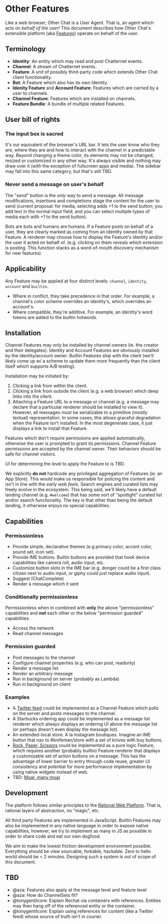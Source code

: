 # Other Features

Like a web browser, Other Chat is a User Agent. That is, an agent which acts on _behalf of the user_! This document describes how Other Chat's extensible platform (aka [Features](https://github.com/other-xyz/otherscript.pseudo.js/blob/master/README.md)) operate on behalf of the user.

## Terminology

- **Identity**: An entity which may read and post Chatternet events.
- **Channel**: A stream of Chatternet events.
- **Feature**: A unit of possibly third-party code which extends Other Chat client functionality.
- **Bot**: A Feature which also has its own Identity.
- **Idenity Feature** and **Account Feature**: Features which are carried by a user to channels.
- **Channel Feature**: Features which are installed on channels.
- **Feature Bundle**: A bundle of multiple related Features.

## User bill of rights

### The input box is sacred

It's our equivalent of the browser's URL bar. It lets the user know who they are, where they are and how to interact with the channel in a predictable way. Beyond changing a theme color, its elements may not be changed, resized or customized in any other way. It's always visible and nothing may draw over it (with the exception of fullscreen apps and media). The sidebar may fall into this same category, but that's still TBD.

### Never send a message on user's behalf

The "send" button is the _only_ way to send a message. All message modifications, insertions and completions stage the content for the user to send (current proposal: for media, selecting adds +1 to the send button; you add text in the normal input field; and you can select multiple types of media each with +1 to the send button).

Bots are bots and humans are humans. If a Feature posts on behalf of a user, they are clearly marked as coming from an Identity owned by that Feature. A renderer may choose how to display the Feature's identity and/or the user it acted on behalf of. (e.g. clicking on them reveals which extension is posting. This function stacks as a word-of-mouth discovery mechanism for new features).

## Applicability

Any Feature may be applied at four distinct levels: `channel`, `identity`, `account` and `builtin`.
- Where in conflict, they take precedence in that order. For example, a channel's color scheme overrides an identity's, which overrides an account's.
- Where compatible, they're additive. For example, an identity's word tokens are added to the builtin hotwords.

## Installation

Channel Features may only be installed by channel owners (ie. the creator and their delegates). Identity and Account Features are obviously installed by the identity/account owner. Builtin Features ship with the client (we'll likely come up w/ a scheme to update them more frequently than the client itself which supports A/B testing).

Installation may be initiated by:
  1. Clicking a link from within the client.
  1. Clicking a link from outside the client (e.g. a web browser) which deep links into the client.
  1. Attaching a Feature URL to a message or channel (e.g. a message may declare that a particular renderer should be installed to view it). However, all messages must be serializable to a primitive (mostly textual) representation. In some cases, this allows graceful degradation when the Feature isn't installed. In the most degenerate case, it just displays a link to install that Feature.

Features which don't require permissions are applied automatically, otherwise the user is prompted to grant its permissions. Channel Feature permissions are accepted by the channel owner. Their behaviors should be safe for channel visitors.

UI for determining the level to apply the Feature to is TBD.

We explicitly **do not** hardcode any privileged aggregation of Features (ie. an App Store). This would make us responsible for policing the content and isn't in line with the *early web feels*. Search engines and curated lists may freely evolve in the ecosystem. This being said, we'll likely have a default landing channel (e.g. `#welcome`) that has some sort of "spotlight" curated list and/or search functionality. The key is that other than being the default landing, it otherwise enjoys no special capabilities.

## Capabilities

### Permissionless

- Provide simple, declarative themes (e.g primary color, accent color, sound set, icon set).
- Provide IME buttons. Builtin buttons are provided that hook device capabilities like camera roll, audio input, etc.
- Customize button slots in the IME bar (e.g. donger could be a first class citizen next to audio input, or giphy could just replace audio input).
- Suggest (ChatComplete)
- Render a message which it sent

### Conditionally permissionless
Permissionless when in combined with **only** the above "permissionless" capabilities and **not** each other or the below "permission guarded" capabilities.
- Access the network
- Read channel messages

### Permission guarded

- Post messages to the channel
- Configure channel properties (e.g. who can post, readonly)
- Render a message list
- Render an arbitrary message
- Run in background on server (probably as Lambda)
- Run in background on client

### Examples

- A [Twitter feed](https://github.com/other-xyz/otherscript.pseudo.js/blob/master/apps/twitter.pseudo.js) could be implemented as a Channel Feature which polls on the server and posts messages to the channel.
- A Starbucks ordering app could be implemented as a message list renderer which always displays an ordering UI above the message list (or perhaps doesn't even display the message list).
- An extended-local store. A la Instagram boutiques. Imagine an IME button that nav to #knifeman/store with a set of knives with buy buttons.
- [Rock, Paper, Scissors](https://github.com/other-xyz/otherscript.pseudo.js/blob/master/extras/rock-paper-scissors.pseudo.js) could be implemented as a pure logic Feature, which requires another (probably builtin) Feature renderer that displays a customizable set of action buttons on a message. This has the advantage of lower barrier to entry through code reuse, greater UI consistency and potential for more performance implementation by using native widgets instead of web.
- TBD: [Moar, many moar](https://docs.google.com/document/d/1qhH74PRk9RdMLszV2PVMZniIgtpVxyG6e4-1fcA5Qmc/edit#)

## Development

The platform follows similar principles to the [Rational Web Platform](https://docs.google.com/document/d/1ZkV1PpPsJJgdSZOA10Jh0VrThR6D_Q0XWv_2B9-0gGE/edit). That is, rational layers of abstraction, no "magic", etc.

All third party Features are implemented in JavaScript. Builtin Features may also be implemented in any native language in order to expose native capabilities, however, we try to implement as many in JS as possible in order to share code and eat our own dogfood.

We aim to make the lowest friction development environment possible. Everything should be view sourcable, forkable, hackable. Zero to hello world should be < 2 minutes. Designing such a system is out of scope of this document.

## TBD
- @aza: Features also apply at the message level and feature level
- @aza: How do ChannelSets fit?
- @tonygentilcore: Explain Rechat via containers with references. Entities may then hang off of the referenced entity or the container.
- @tonygentilcore: Explain using references for content (like a Twitter feed) whose source of truth isn't in courier.
